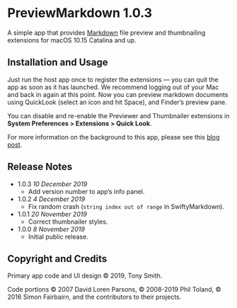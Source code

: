 # PreviewMarkdown 1.0.3 #

A simple app that provides [Markdown](https://daringfireball.net/projects/markdown/syntax) file preview and thumbnailing extensions for macOS 10.15 Catalina and up.

## Installation and Usage ##

Just run the host app once to register the extensions &mdash; you can quit the app as soon as it has launched. We recommend logging out of your Mac and back in again at this point. Now you can preview markdown documents using QuickLook (select an icon and hit Space), and Finder’s preview pane.

You can disable and re-enable the Previewer and Thumbnailer extensions in **System Preferences > Extensions > Quick Look**.

For more information on the background to this app, please see this [blog post](https://smittytone.wordpress.com/2019/11/07/create_previews_macos_catalina/).

## Release Notes ##

- 1.0.3 *10 December 2019*
    - Add version number to app’s info panel.
- 1.0.2 *4 December 2019*
    - Fix random crash (`string index out of range` in SwiftyMarkdown).
- 1.0.1 *20 November 2019*
    - Correct thumbnailer styles.
- 1.0.0 *8 November 2019*
    - Initial public release.

## Copyright and Credits ##

Primary app code and UI design &copy; 2019, Tony Smith.

Code portions &copy; 2007 David Loren Parsons, &copy; 2008-2019 Phil Toland, &copy; 2016 Simon Fairbairn, and the contributors to their projects.
